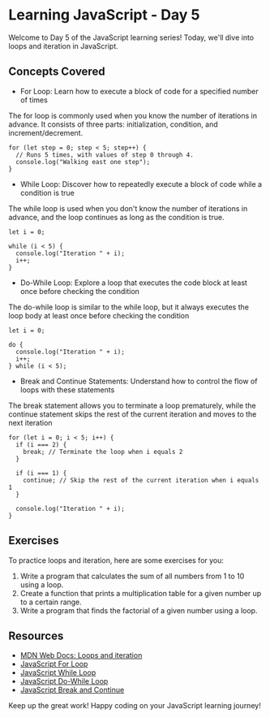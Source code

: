 # Learning JavaScript - Day 5

Welcome to Day 5 of the JavaScript learning series! Today, we'll dive into loops and iteration in JavaScript.

## Concepts Covered

- For Loop: Learn how to execute a block of code for a specified number of times

The for loop is commonly used when you know the number of iterations in advance. It consists of three parts: initialization, condition, and increment/decrement.

```
for (let step = 0; step < 5; step++) {
  // Runs 5 times, with values of step 0 through 4.
  console.log("Walking east one step");
}

```
- While Loop: Discover how to repeatedly execute a block of code while a condition is true

The while loop is used when you don't know the number of iterations in advance, and the loop continues as long as the condition is true.
```
let i = 0;

while (i < 5) {
  console.log("Iteration " + i);
  i++;
}
```
- Do-While Loop: Explore a loop that executes the code block at least once before checking the condition

The do-while loop is similar to the while loop, but it always executes the loop body at least once before checking the condition

```
let i = 0;

do {
  console.log("Iteration " + i);
  i++;
} while (i < 5);

```
- Break and Continue Statements: Understand how to control the flow of loops with these statements

The break statement allows you to terminate a loop prematurely, while the continue statement skips the rest of the current iteration and moves to the next iteration

```
for (let i = 0; i < 5; i++) {
  if (i === 2) {
    break; // Terminate the loop when i equals 2
  }
  
  if (i === 1) {
    continue; // Skip the rest of the current iteration when i equals 1
  }
  
  console.log("Iteration " + i);
}

```

## Exercises

To practice loops and iteration, here are some exercises for you:

1. Write a program that calculates the sum of all numbers from 1 to 10 using a loop.
2. Create a function that prints a multiplication table for a given number up to a certain range.
3. Write a program that finds the factorial of a given number using a loop.


## Resources

- [MDN Web Docs: Loops and iteration](https://developer.mozilla.org/en-US/docs/Web/JavaScript/Guide/Loops_and_iteration)
- [JavaScript For Loop](https://www.w3schools.com/js/js_loop_for.asp)
- [JavaScript While Loop](https://www.w3schools.com/js/js_loop_while.asp)
- [JavaScript Do-While Loop](https://www.w3schools.com/js/js_loop_do_while.asp)
- [JavaScript Break and Continue](https://www.w3schools.com/js/js_break.asp)

Keep up the great work! Happy coding on your JavaScript learning journey!